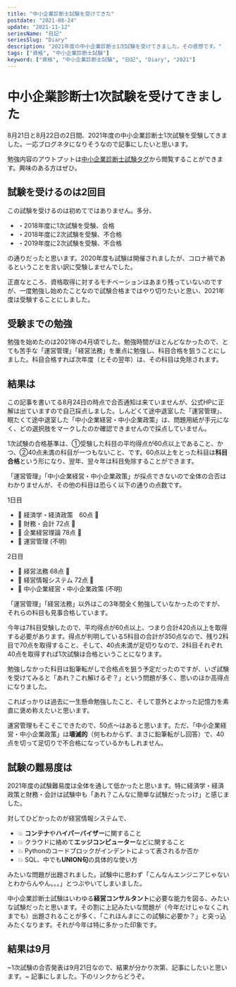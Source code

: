 ```yaml
---
title: "中小企業診断士試験を受けてきた"
postdate: "2021-08-24"
update: "2021-11-12"
seriesName: "日記"
seriesSlug: "Diary"
description: "2021年度の中小企業診断士1次試験を受けてきました。その感想です。"
tags: ["資格", "中小企業診断士試験"]
keyword: ["資格", "中小企業診断士試験", "日記", "Diary", "2021"]
---
```


# 中小企業診断士1次試験を受けてきました

8月21日と8月22日の2日間、2021年度の中小企業診断士1次試験を受験してきました。一応ブログネタになりそうなので記事にしたいと思います。

勉強内容のアウトプットは[中小企業診断士試験タグ](http://localhost:8000/tag/%E4%B8%AD%E5%B0%8F%E4%BC%81%E6%A5%AD%E8%A8%BA%E6%96%AD%E5%A3%AB%E8%A9%A6%E9%A8%93/page/1/)から閲覧することができます。興味のある方はぜひ。

## 試験を受けるのは2回目

この試験を受けるのは初めてではありません。多分、

- ・2018年度に1次試験を受験、合格
- ・2018年度に2次試験を受験、不合格
- ・2019年度に2次試験を受験、不合格

の通りだったと思います。2020年度も試験は開催されましたが、コロナ禍であるということを言い訳に受験しませんでした。

正直なところ、資格取得に対するモチベーションはあまり残っていないのですが、一度勉強し始めたことなので試験合格まではやり切りたいと思い、2021年度は受験することにしました。

## 受験までの勉強

勉強を始めたのは2021年の4月頃でした。勉強時間がほとんどなかったので、とても苦手な「運営管理」「経営法務」を重点に勉強し、科目合格を狙うことにしました。科目合格すれば次年度（とその翌年）は、その科目は免除されます。

## 結果は

この記事を書いてる8月24日の時点で合否通知は来ていませんが、公式HPに正解は出ていますので自己採点しました。しんどくて途中退室した「運営管理」、眠たくて途中退室した「中小企業経営・中小企業政策」は、問題用紙が手元になく、どの選択肢をマークしたのか確認できませんので採点していません。

1次試験の合格基準は、①受験した科目の平均得点が60点以上であること、かつ、②40点未満の科目が一つもないこと、です。60点以上をとった科目は**科目合格**という形になり、翌年、翌々年は科目免除することができます。

「運営管理」「中小企業経営・中小企業政策」が採点できないので全体の合否はわかりませんが、その他の科目は恐らく以下の通りの点数です。

1日目
- 📄 経済学・経済政策　60点 💮
- 📄 財務・会計  72点 💮
- 📄 企業経営理論 78点 💮
- 📄 運営管理 (不明)

2日目
- 📄 経営法務 68点 💮
- 📄 経営情報システム 72点 💮
- 📄 中小企業経営・中小企業政策 (不明)

「運営管理」「経営法務」以外はこの3年間全く勉強していなかったのですが、それらの科目も見事合格しています。

今年は7科目受験したので、平均得点が60点以上、つまり合計420点以上を取得する必要があります。得点が判明している5科目の合計が350点なので、残り2科目で70点を取得すること、そして、40点未満が足切りなので、2科目それぞれ40点を取得すれば1次試験は合格ということになります。

勉強しなかった科目は鉛筆転がしで合格点を狙う予定だったのですが、いざ試験を受けてみると「あれ？これ解けるぞ？」という問題が多く、思いのほか高得点になりました。

こればっかりは過去に一生懸命勉強したこと、そして意外とよかった記憶力を素直に褒め称えたいと思います。

運営管理もそこそこできたので、50点～はあると思います。ただ、「中小企業経営・中小企業政策」は**壊滅的**（何もわからず、まさに鉛筆転がし回答）で、40点を切って足切りで不合格になっているかもしれません。

## 試験の難易度は

2021年度の試験難易度は全体を通して低かったと思います。特に経済学・経済政策と財務・会計は試験中も「あれ？こんなに簡単な試験だったっけ」と感じました。

対してひどかったのが経営情報システムで、

- 💥 **コンテナ**や**ハイパーバイザー**に関すること
- 💥 クラウドに絡めて**エッジコンピューター**などに関すること
- 💥 Pythonのコードブロックがインデントによって表されるか否か
- 💥 SQL、中でも**UNION句**の具体的な使い方

みたいな問題が出題されました。試験中に思わず「こんなんエンジニアじゃないとわからんやん。。。」とつぶやいてしまいました。

中小企業診断士試験はいわゆる**経営コンサルタント**に必要な能力を図る、みたいな試験だったと思います。その割に上記みたいな問題が（今年だけじゃなくこれまでも）出題されることが多く、「これほんまにこの試験に必要か？」と突っ込みたくなります。それが今年は特に多かった印象です。

## 結果は9月

~1次試験の合否発表は9月21日なので、結果が分かり次第、記事にしたいと思います。~ 記事にしました。下のリンクからどうぞ。